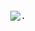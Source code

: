 <!DOCTYPE Html>
<html>
  <body>
    <pre>
      <p>
        <img srg="IMG_0465.jpeg" alt=".">
      </p>
    <pre>
  </body>
</html>
